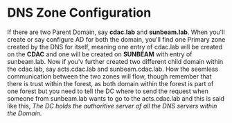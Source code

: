 # DNS Zone Configuration

If there are two Parent Domain, say **cdac.lab** and **sunbeam.lab**. When you'll create or say configure AD for both the domain, you'll find one Primary zone created by the DNS for itself, meaning one entry of cdac.lab will be created on the **CDAC** and one will be created on **SUNBEAM** with entry of sunbeam.lab. Now if you'v further created two different child domain within the cdac.lab, say acts.cdac.lab and sunbeam.cdac.lab. How the seemless communication between the two zones will flow, though remember that there is trust within the forest, as both domain within the forest is part of one forest but you need to tell the DC where to send the request when someone from sunbeam.lab wants to go to the acts.cdac.lab and this is said like this, *The DC holds the authoritive server of all the DNS servers within the Domain.*



